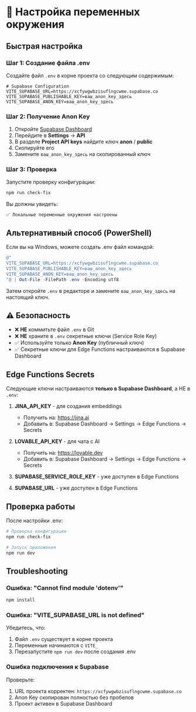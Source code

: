 # 🔐 Настройка переменных окружения

## Быстрая настройка

### Шаг 1: Создание файла .env

Создайте файл `.env` в корне проекта со следующим содержимым:

```env
# Supabase Configuration
VITE_SUPABASE_URL=https://xcfywgwbzisuflngcwme.supabase.co
VITE_SUPABASE_PUBLISHABLE_KEY=ваш_anon_key_здесь
VITE_SUPABASE_ANON_KEY=ваш_anon_key_здесь
```

### Шаг 2: Получение Anon Key

1. Откройте [Supabase Dashboard](https://supabase.com/dashboard/project/xcfywgwbzisuflngcwme)
2. Перейдите в **Settings** → **API**
3. В разделе **Project API keys** найдите ключ **anon** / **public**
4. Скопируйте его
5. Замените `ваш_anon_key_здесь` на скопированный ключ

### Шаг 3: Проверка

Запустите проверку конфигурации:

```bash
npm run check-fix
```

Вы должны увидеть:
```
✅ Локальные переменные окружения настроены
```

## Альтернативный способ (PowerShell)

Если вы на Windows, можете создать .env файл командой:

```powershell
@"
VITE_SUPABASE_URL=https://xcfywgwbzisuflngcwme.supabase.co
VITE_SUPABASE_PUBLISHABLE_KEY=ваш_anon_key_здесь
VITE_SUPABASE_ANON_KEY=ваш_anon_key_здесь
"@ | Out-File -FilePath .env -Encoding utf8
```

Затем откройте `.env` в редакторе и замените `ваш_anon_key_здесь` на настоящий ключ.

## ⚠️ Безопасность

- ❌ **НЕ** коммитьте файл `.env` в Git
- ❌ **НЕ** храните в `.env` секретные ключи (Service Role Key)
- ✅ Используйте только **Anon Key** (публичный ключ)
- ✅ Секретные ключи для Edge Functions настраиваются в Supabase Dashboard

## Edge Functions Secrets

Следующие ключи настраиваются **только в Supabase Dashboard**, а НЕ в `.env`:

1. **JINA_API_KEY** - для создания embeddings
   - Получить на: https://jina.ai
   - Добавить в: Supabase Dashboard → Settings → Edge Functions → Secrets

2. **LOVABLE_API_KEY** - для чата с AI
   - Получить на: https://lovable.dev
   - Добавить в: Supabase Dashboard → Settings → Edge Functions → Secrets

3. **SUPABASE_SERVICE_ROLE_KEY** - уже доступен в Edge Functions
4. **SUPABASE_URL** - уже доступен в Edge Functions

## Проверка работы

После настройки .env:

```bash
# Проверка конфигурации
npm run check-fix

# Запуск приложения
npm run dev
```

## Troubleshooting

### Ошибка: "Cannot find module 'dotenv'"

```bash
npm install
```

### Ошибка: "VITE_SUPABASE_URL is not defined"

Убедитесь, что:
1. Файл `.env` существует в корне проекта
2. Переменные начинаются с `VITE_`
3. Перезапустите `npm run dev` после создания .env

### Ошибка подключения к Supabase

Проверьте:
1. URL проекта корректен: `https://xcfywgwbzisuflngcwme.supabase.co`
2. Anon Key скопирован полностью без пробелов
3. Проект активен в Supabase Dashboard
